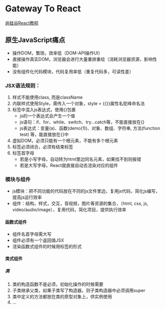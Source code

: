 # Gateway To React
[尚硅谷React教程](https://www.bilibili.com/video/BV1wy4y1D7JT/?spm_id_from=333.788.recommend_more_video.0&vd_source=6d423245acce785b947bbbe5fe626aac)
## 原生JavaScript痛点
- 操作DOM，繁琐，效率低（DOM-API操作UI）
- 直接操作真实DOM，浏览器会进行大量重排重绘（消耗浏览器资源，影响性能）
- 没有组件化代码模块，代码复用率低（重复代码多，可读性差）

### JSX语法规则：
1. 样式不能使用class, 而是className
2. 内联样式使用Style，需传入一个对象，style = {{}}属性名驼峰命名法
3. 标签中混入js表达式，使用{}包裹
    - js的一个表达式会产生一个值
    - js语句：if、for、while、switch、try...catch等，不能直接放在{}
    - js表达式：变量(a)、函数(demo(1))、对象、数组、字符串, 方法(function test) 等，能直接放在{}中
4. 虚拟DOM，必须只能有一个根元素，不能有多个根元素
5. 标签必须闭合，必须有结束标签
6. 标签首字母
   - 若是小写字母，自动转为html里边同名元素，如果找不到则报错
   - 若是大写字母，React就直接自动去渲染对应的组件

### 模块与组件
- js模块：把不同功能的代码放在不同的js文件里边，复用js代码，简化js编写，提高js运行效率
- 组件：结构，样式，交互，音视频，图片等资源的集合，（html, css, js, video/audio/image），复用代码，简化项目，提供执行效率

#### 函数式组件
- 组件名首字母需大写
- 组件必须有一个返回值JSX
- 渲染函数式组件的时候用标签的形式

#### 类式组件
##### 类
1. 类的构造函数不是必须，初始化操作的时候需要
2. 子类继承父类，如果子类写了构造器，则子类构造器中必须调用super
3. 类中定义的方法都放在类的原型对象上，供实例使用
4. ...